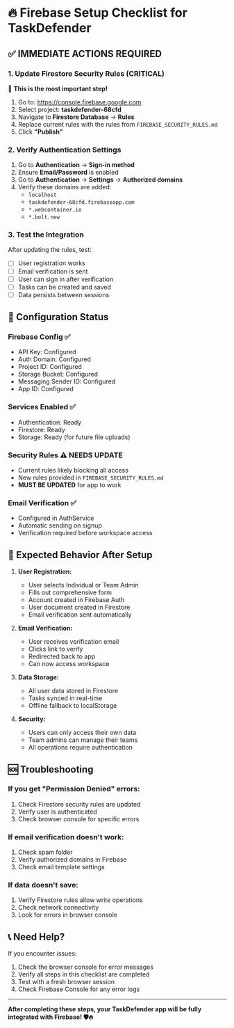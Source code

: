 # 🔥 Firebase Setup Checklist for TaskDefender

## ✅ **IMMEDIATE ACTIONS REQUIRED**

### **1. Update Firestore Security Rules (CRITICAL)**
🚨 **This is the most important step!**

1. Go to: https://console.firebase.google.com
2. Select project: **taskdefender-68cfd**
3. Navigate to **Firestore Database** → **Rules**
4. Replace current rules with the rules from `FIREBASE_SECURITY_RULES.md`
5. Click **"Publish"**

### **2. Verify Authentication Settings**
1. Go to **Authentication** → **Sign-in method**
2. Ensure **Email/Password** is enabled
3. Go to **Authentication** → **Settings** → **Authorized domains**
4. Verify these domains are added:
   - `localhost`
   - `taskdefender-68cfd.firebaseapp.com`
   - `*.webcontainer.io`
   - `*.bolt.new`

### **3. Test the Integration**
After updating the rules, test:
- [ ] User registration works
- [ ] Email verification is sent
- [ ] User can sign in after verification
- [ ] Tasks can be created and saved
- [ ] Data persists between sessions

## 🔧 **Configuration Status**

### **Firebase Config** ✅
- API Key: Configured
- Auth Domain: Configured
- Project ID: Configured
- Storage Bucket: Configured
- Messaging Sender ID: Configured
- App ID: Configured

### **Services Enabled** ✅
- Authentication: Ready
- Firestore: Ready
- Storage: Ready (for future file uploads)

### **Security Rules** ⚠️ **NEEDS UPDATE**
- Current rules likely blocking all access
- New rules provided in `FIREBASE_SECURITY_RULES.md`
- **MUST BE UPDATED** for app to work

### **Email Verification** ✅
- Configured in AuthService
- Automatic sending on signup
- Verification required before workspace access

## 🚀 **Expected Behavior After Setup**

1. **User Registration:**
   - User selects Individual or Team Admin
   - Fills out comprehensive form
   - Account created in Firebase Auth
   - User document created in Firestore
   - Email verification sent automatically

2. **Email Verification:**
   - User receives verification email
   - Clicks link to verify
   - Redirected back to app
   - Can now access workspace

3. **Data Storage:**
   - All user data stored in Firestore
   - Tasks synced in real-time
   - Offline fallback to localStorage

4. **Security:**
   - Users can only access their own data
   - Team admins can manage their teams
   - All operations require authentication

## 🆘 **Troubleshooting**

### **If you get "Permission Denied" errors:**
1. Check Firestore security rules are updated
2. Verify user is authenticated
3. Check browser console for specific errors

### **If email verification doesn't work:**
1. Check spam folder
2. Verify authorized domains in Firebase
3. Check email template settings

### **If data doesn't save:**
1. Verify Firestore rules allow write operations
2. Check network connectivity
3. Look for errors in browser console

## 📞 **Need Help?**

If you encounter issues:
1. Check the browser console for error messages
2. Verify all steps in this checklist are completed
3. Test with a fresh browser session
4. Check Firebase Console for any error logs

---

**After completing these steps, your TaskDefender app will be fully integrated with Firebase! 🛡️🔥**